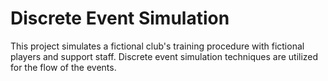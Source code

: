 # Discrete Event Simulation
This project simulates a fictional club's training procedure with fictional players and support staff. Discrete event simulation techniques are utilized for the flow of the events.
